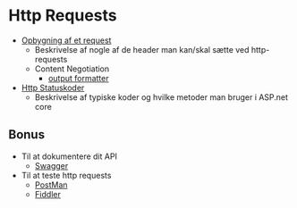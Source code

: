 # Http Requests
- [Opbygning af et request](request.md)
  - Beskrivelse af nogle af de header man kan/skal sætte ved http-requests
  - Content Negotiation
    - [output formatter](outputformatter.md)
- [Http Statuskoder](httpstatuscodes.md)
  - Beskrivelse af typiske koder og hvilke metoder man bruger i ASP.net core

## Bonus
- Til at dokumentere dit API
  - [Swagger](swagger.md)
- Til at teste http requests
  - [PostMan](postman.md)
  - [Fiddler](fiddler.md)
